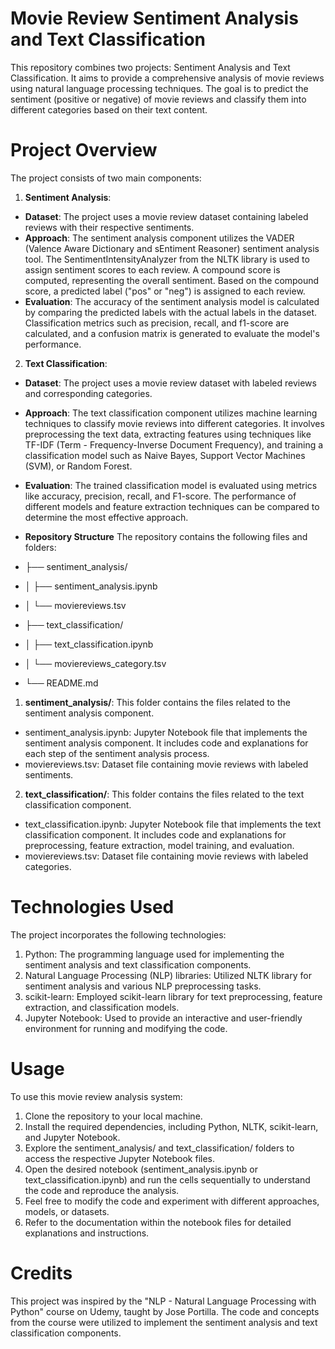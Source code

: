 # Movie Review Sentiment Analysis and Text Classification
This repository combines two projects: Sentiment Analysis and Text Classification. It aims to provide a comprehensive analysis of movie reviews using natural language processing techniques. The goal is to predict the sentiment (positive or negative) of movie reviews and classify them into different categories based on their text content.

# Project Overview
The project consists of two main components:

1. __Sentiment Analysis__:

- __Dataset__: The project uses a movie review dataset containing labeled reviews with their respective sentiments.
- __Approach__: The sentiment analysis component utilizes the VADER (Valence Aware Dictionary and sEntiment Reasoner) sentiment analysis tool. The SentimentIntensityAnalyzer from the NLTK library is used to assign sentiment scores to each review. A compound score is computed, representing the overall sentiment. Based on the compound score, a predicted label ("pos" or "neg") is assigned to each review.
- __Evaluation__: The accuracy of the sentiment analysis model is calculated by comparing the predicted labels with the actual labels in the dataset. Classification metrics such as precision, recall, and f1-score are calculated, and a confusion matrix is generated to evaluate the model's performance.

2. __Text Classification__:

- __Dataset__: The project uses a movie review dataset with labeled reviews and corresponding categories.
- __Approach__: The text classification component utilizes machine learning techniques to classify movie reviews into different categories. It involves preprocessing the text data, extracting features using techniques like TF-IDF (Term - Frequency-Inverse Document Frequency), and training a classification model such as Naive Bayes, Support Vector Machines (SVM), or Random Forest.
- __Evaluation__: The trained classification model is evaluated using metrics like accuracy, precision, recall, and F1-score. The performance of different models and feature extraction techniques can be compared to determine the most effective approach.
- __Repository Structure__
The repository contains the following files and folders:

- ├── sentiment_analysis/
- │   ├── sentiment_analysis.ipynb
- │   └── moviereviews.tsv
- ├── text_classification/
- │   ├── text_classification.ipynb
- │   └── moviereviews_category.tsv
- └── README.md

1. __sentiment_analysis/__: This folder contains the files related to the sentiment analysis component.
- sentiment_analysis.ipynb: Jupyter Notebook file that implements the sentiment analysis component. It includes code and explanations for each step of the sentiment analysis process.
- moviereviews.tsv: Dataset file containing movie reviews with labeled sentiments.

2. __text_classification/__: This folder contains the files related to the text classification component.
- text_classification.ipynb: Jupyter Notebook file that implements the text classification component. It includes code and explanations for preprocessing, feature extraction, model training, and evaluation.
- moviereviews.tsv: Dataset file containing movie reviews with labeled categories.

# Technologies Used
The project incorporates the following technologies:
1. Python: The programming language used for implementing the sentiment analysis and text classification components.
2. Natural Language Processing (NLP) libraries: Utilized NLTK library for sentiment analysis and various NLP preprocessing tasks.
3. scikit-learn: Employed scikit-learn library for text preprocessing, feature extraction, and classification models.
4. Jupyter Notebook: Used to provide an interactive and user-friendly environment for running and modifying the code.

# Usage
To use this movie review analysis system:
1. Clone the repository to your local machine.
2. Install the required dependencies, including Python, NLTK, scikit-learn, and Jupyter Notebook.
3. Explore the sentiment_analysis/ and text_classification/ folders to access the respective Jupyter Notebook files.
4. Open the desired notebook (sentiment_analysis.ipynb or text_classification.ipynb) and run the cells sequentially to understand the code and reproduce the analysis.
5. Feel free to modify the code and experiment with different approaches, models, or datasets.
6. Refer to the documentation within the notebook files for detailed explanations and instructions.
   
# Credits
This project was inspired by the "NLP - Natural Language Processing with Python" course on Udemy, taught by Jose Portilla. The code and concepts from the course were utilized to implement the sentiment analysis and text classification components.
